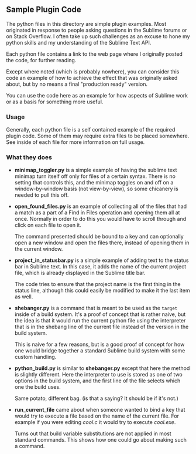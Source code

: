 Sample Plugin Code
------------------

The python files in this directory are simple plugin examples. Most originated
in response to people asking questions in the Sublime forums or on Stack
Overflow. I often take up such challenges as an excuse to hone my python skills
and my understanding of the Sublime Text API.

Each python file contains a link to the web page where I originally posted the
code, for further reading.

Except where noted (which is probably nowhere), you can consider this code an
example of how to achieve the effect that was originally asked about, but by no
means a final "production ready" version.

You can use the code here as an example for how aspects of Sublime work or as a
basis for something more useful.

### Usage

Generally, each python file is a self contained example of the required plugin
code. Some of them may require extra files to be placed somewhere. See inside
of each file for more information on full usage.

### What they does

 * **minimap_toggler.py** is a simple example of having the sublime text
   minimap turn itself off only for files of a certain syntax. There is no
   setting that controls this, and the minimap toggles on and off on a
   window-by-window basis (not view-by-view), so some chicanery is needed to
   pull this off.

 * **open_found_files.py** is an example of collecting all of the files that
   had a match as a part of a Find in Files operation and opening them all at
   once. Normally in order to do this you would have to scroll through and
   click on each file to open it.

   The command presented should be bound to a key and can optionally open a new
   window and open the files there, instead of opening them in the current
   window.

 * **project_in_statusbar.py** is a simple example of adding text to the status
   bar in Sublime text. In this case, it adds the name of the current project
   file, which is already displayed in the Sublime title bar.

   The code tries to ensure that the project name is the first thing in the
   status line, although this could easily be modified to make it the last item
   as well.

 * **shebanger.py** is a command that is meant to be used as the `target`
   inside of a build system. It's a proof of concept that is rather naive, but
   the idea is that it would run the current python file using the interpreter
   that is in the shebang line of the current file instead of the version in
   the build system.

   This is naive for a few reasons, but is a good proof of concept for how
   one would bridge together a standard Sublime build system with some custom
   handling.

 * **python_build.py** is similar to **shebanger.py** except that here the
   method is slightly different. Here the interpreter to use is stored as one
   of two options in the build system, and the first line of the file selects
   which one the build uses.

   Same potato, different bag. (is that a saying? It should be if it's not.)

 * **run_current_file** came about when someone wanted to bind a key that would
   try to execute a file based on the name of the current file. For example if
   you were editing *cool.c* it would try to execute *cool.exe*.

   Turns out that build variable substitutions are not applied in most standard
   commands. This shows how one could go about making such a command.